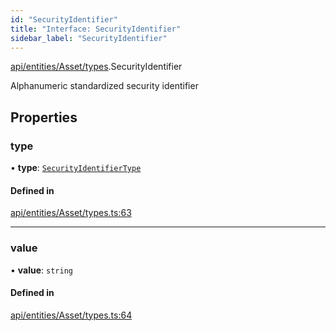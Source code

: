 ```yaml
---
id: "SecurityIdentifier"
title: "Interface: SecurityIdentifier"
sidebar_label: "SecurityIdentifier"
---
```


[api/entities/Asset/types](../../../../../../modules/API/Entities/Asset/Types/Types.md).SecurityIdentifier

Alphanumeric standardized security identifier

## Properties

### type

• **type**: [`SecurityIdentifierType`](../../../../../../enums/API/Entities/Asset/Types/SecurityIdentifierType/SecurityIdentifierType.md)

#### Defined in

[api/entities/Asset/types.ts:63](https://github.com/PolymeshAssociation/polymesh-sdk/blob/fe2e6dd1d/src/api/entities/Asset/types.ts#L63)

___

### value

• **value**: `string`

#### Defined in

[api/entities/Asset/types.ts:64](https://github.com/PolymeshAssociation/polymesh-sdk/blob/fe2e6dd1d/src/api/entities/Asset/types.ts#L64)

